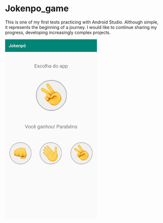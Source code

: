 # Jokenpo_game

 <p style="margin-top: 0;">This is one of my first tests practicing with Android Studio. 
      Although simple, it represents the beginning of a journey. I would like to continue sharing my progress, developing increasingly complex projects.</p>
<div style="align-items: center;align:center">
     <img src="https://github.com/Vanessa-Bertoldo/Jokenpo_game/blob/main/imagen_app/jokenpo_image_interface.jpeg" alt="image_interface" width="300px" heigth="300px" style="display: flex; align:center;"/> 
</div>
